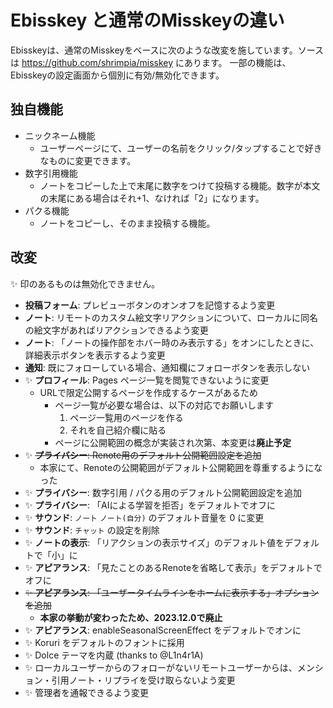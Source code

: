 # Ebisskey と通常のMisskeyの違い

Ebisskeyは、通常のMisskeyをベースに次のような改変を施しています。ソースは https://github.com/shrimpia/misskey にあります。
一部の機能は、Ebisskeyの設定画面から個別に有効/無効化できます。

## 独自機能

* ニックネーム機能
  * ユーザーページにて、ユーザーの名前をクリック/タップすることで好きなものに変更できます。
* 数字引用機能
  *  ノートをコピーした上で末尾に数字をつけて投稿する機能。数字が本文の末尾にある場合はそれ+1、なければ「2」になります。
* パクる機能
  * ノートをコピーし、そのまま投稿する機能。

## 改変

✨ 印のあるものは無効化できません。

* **投稿フォーム**: プレビューボタンのオンオフを記憶するよう変更
* **ノート**: リモートのカスタム絵文字リアクションについて、ローカルに同名の絵文字があればリアクションできるよう変更
* **ノート**: 「ノートの操作部をホバー時のみ表示する」をオンにしたときに、詳細表示ボタンを表示するよう変更
* **通知**: 既にフォローしている場合、通知欄にフォローボタンを表示しない
* ✨ **プロフィール**: Pages ページ一覧を閲覧できないように変更
	* URLで限定公開するページを作成するケースがあるため
		* ページ一覧が必要な場合は、以下の対応でお願いします
			1. ページ一覧用のページを作る
			2. それを自己紹介欄に貼る
		* ページに公開範囲の概念が実装され次第、本変更は**廃止予定**
* ✨ ~~**プライバシー**: Renote用のデフォルト公開範囲設定を追加~~
	* 本家にて、Renoteの公開範囲がデフォルト公開範囲を尊重するようになった
* ✨ **プライバシー**: 数字引用 / パクる用のデフォルト公開範囲設定を追加
* ✨ **プライバシー**: 「AIによる学習を拒否」をデフォルトでオフに
* ✨ **サウンド**: `ノート` `ノート(自分)` のデフォルト音量を 0 に変更
* ✨ **サウンド**: `チャット` の設定を削除
* ✨ **ノートの表示**: 「リアクションの表示サイズ」のデフォルト値をデフォルトで「小」に
* ✨ **アピアランス**: 「見たことのあるRenoteを省略して表示」をデフォルトでオフに
* ~~✨ **アピアランス**: 「ユーザータイムラインをホームに表示する」オプションを追加~~
	* **本家の挙動が変わったため、2023.12.0で廃止**
* ✨ **アピアランス**: enableSeasonalScreenEffect をデフォルトでオンに
* ✨ Koruri をデフォルトのフォントに採用
* ✨ Dolce テーマを内蔵 (thanks to @L1n4r1A)
* ✨ ローカルユーザーからのフォローがないリモートユーザーからは、メンション・引用ノート・リプライを受け取らないよう変更
* ✨ 管理者を通報できるよう変更
